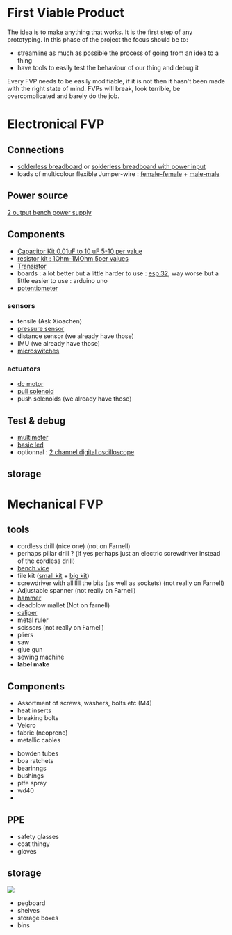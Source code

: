 # First Viable Product 

The idea is to make anything that works.
It is the first step of any prototyping. 
In this phase of the project the focus should be to:
- streamline as much as possible the process of going from an idea to a thing
- have tools to easily test the behaviour of our thing and debug it

Every FVP needs to be easily modifiable, if it is not then it hasn't been made with the right state of mind. FVPs will break, look terrible, be overcomplicated and barely do the job.


# Electronical FVP



## Connections

- [solderless breadboard](https://se.farnell.com/en-SE/global-specialties/gs-830/breadboardbus-strips/dp/2295701) or [solderless breadboard with power input](https://se.farnell.com/en-SE/multicomp/mc01004/mounted-breadboard-2420-pin/dp/2503750)
- loads of multicolour flexible Jumper-wire : [female-female](https://se.farnell.com/en-SE/bud-industries/bc-32629/jumper-wire-26awg-7-87inch-40pcs/dp/2762507) + [male-male](https://se.farnell.com/en-SE/multicomp-pro/21-18992/jumper-wire-kit-solderless-breadboard/dp/2855030)

## Power source

[2 output bench power supply](https://se.farnell.com/en-SE/multimetrix/xa3052/power-supply-2ch-30v-5a-adjustable/dp/4903985)
## Components 
- [Capacitor Kit 0.01uF to 10 uF 5-10 per value](https://se.farnell.com/en-SE/wima/wwk-101/capacitor-kit-128-pc-mks02-mks2/dp/1006066)
- [resistor kit : 1Ohm-1MOhm 5per values](https://se.farnell.com/en-SE/elenco/rk-365/kit-contents-365x-standard-values/dp/2819538)
- [Transistor](https://se.farnell.com/en-SE/infineon/irfz44npbf/mosfet-n-55v-41a-to-220/dp/8650225)
- boards : a lot better but a little harder to use : [esp 32](https://se.farnell.com/en-SE/dfrobot/dfr0478/firebeetle-esp32-iot-mcu-arduino/dp/3517881), way worse but a little easier to use : arduino uno
- [potentiometer](https://se.farnell.com/en-SE/bourns/ptv09a-4020f-a103/pot-rotary-10kohm-9mm-20/dp/2519595)

### sensors
- tensile  (Ask Xioachen)
- [pressure sensor](https://se.farnell.com/en-SE/infineon/kp229f3519xtma1/pressure-sensor-400kpa-40-to-140deg/dp/3014233)
- distance sensor (we already have those)
- IMU (we already have those)
- [microswitches](https://se.farnell.com/en-SE/multicomp-pro/mp005550/microswitch-spst-nc-0-1a-30vdc/dp/3553962)
### actuators
- [dc motor](https://se.farnell.com/en-SE/dfrobot/fit0492-b/dc-motor-geared-12v-100rpm/dp/3974099)
- [pull solenoid](https://se.farnell.com/en-SE/ledex/b14hd-257-b-6/solenoid-open-frame-d-typ-5-5w/dp/3997393)
- push solenoids (we already have those)
## Test & debug

- [multimeter](https://se.farnell.com/en-SE/duratool/d03124/digital-multimeter-auto-10a-600v/dp/3212635 )
- [basic led](https://se.farnell.com/en-SE/pro-signal/psg91918/led-5mm-red-flashing-diffused/dp/4161066)
- optionnal : [2 channel digital oscilloscope](https://se.farnell.com/en-SE/tenma/72-8225a/oscilloscope-2-ch-50mhz-500msps/dp/2499522)



## storage


# Mechanical FVP


## tools
- cordless drill (nice one) (not on Farnell)
- perhaps pillar drill ? (if yes perhaps just an electric screwdriver instead of the cordless drill)
- [bench vice](https://se.farnell.com/en-SE/duratool/d02334/bench-vice-swivel-100mm-jaw-cast/dp/2444538)
- file kit ([small kit](https://se.farnell.com/en-SE/duratool/d00148/needle-file-set-3-x-140mm-6pc/dp/1447431) + [big kit](https://se.farnell.com/en-SE/ck-tools/t0120p/file-set/dp/1725406))
- screwdriver with alllllll the bits (as well as sockets) (not really on Farnell)
- Adjustable spanner (not really on Farnell)
- [hammer](https://se.farnell.com/en-SE/ck-tools/356003/engineer-hammer-400g-ash-handle/dp/2494979)
- deadblow mallet (Not on farnell)
- [caliper](https://se.farnell.com/en-SE/hilka-tools/76915000/vernier-caliper-stainless-steel/dp/2529016)
- metal ruler
- scissors (not really on Farnell)
- pliers
- saw
- glue gun
- sewing machine
- **label make** 

## Components

* Assortment of screws, washers, bolts etc (M4)
* heat inserts
* breaking bolts
* Velcro
* fabric (neoprene)
* metallic cables
- bowden tubes
- boa ratchets
- bearinngs
- bushings
- ptfe spray
- wd40
- 



## PPE
- safety glasses
- coat thingy
- gloves

## storage

![](Pasted%20image%2020250121113503.png)

- pegboard
- shelves
- storage boxes
- bins
